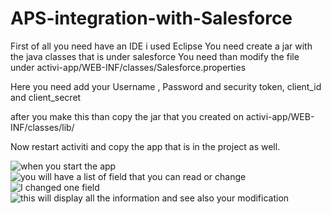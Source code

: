# APS-integration-with-Salesforce
First of all you need have an IDE i used Eclipse
You need create a jar with the java classes that is under salesforce
You need than modify the file under activi-app/WEB-INF/classes/Salesforce.properties

Here you need add your Username , Password and security token, client_id and client_secret

after you make this than copy the jar that you created on activi-app/WEB-INF/classes/lib/

Now restart activiti and copy the app that is in the project as well.

![when you start the app ](http://www.francescomalagrino.com/images/1.png)
![you will have a list of field that you can read or change ](http://www.francescomalagrino.com/images/2.png)
![I changed one field ](http://www.francescomalagrino.com/images/3.png)
![this will display all the information and see also your modification ](http://www.francescomalagrino.com/images/4.png)
